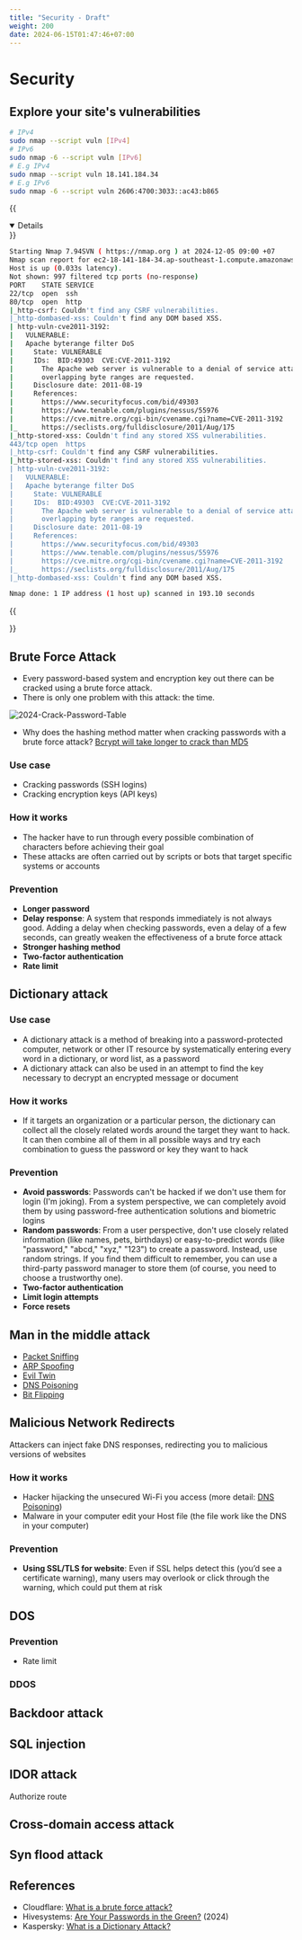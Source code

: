 ```yaml
---
title: "Security - Draft"
weight: 200
date: 2024-06-15T01:47:46+07:00
---
```


# Security

## Explore your site's vulnerabilities

```sh
# IPv4
sudo nmap --script vuln [IPv4] 
# IPv6 
sudo nmap -6 --script vuln [IPv6]
# E.g IPv4
sudo nmap --script vuln 18.141.184.34
# E.g IPv6
sudo nmap -6 --script vuln 2606:4700:3033::ac43:b865
```
{{<details title="Example output" open=false >}}

```sh
Starting Nmap 7.94SVN ( https://nmap.org ) at 2024-12-05 09:00 +07
Nmap scan report for ec2-18-141-184-34.ap-southeast-1.compute.amazonaws.com (18.141.184.34)
Host is up (0.033s latency).
Not shown: 997 filtered tcp ports (no-response)
PORT    STATE SERVICE
22/tcp  open  ssh
80/tcp  open  http
|_http-csrf: Couldn't find any CSRF vulnerabilities.
|_http-dombased-xss: Couldn't find any DOM based XSS.
| http-vuln-cve2011-3192: 
|   VULNERABLE:
|   Apache byterange filter DoS
|     State: VULNERABLE
|     IDs:  BID:49303  CVE:CVE-2011-3192
|       The Apache web server is vulnerable to a denial of service attack when numerous
|       overlapping byte ranges are requested.
|     Disclosure date: 2011-08-19
|     References:
|       https://www.securityfocus.com/bid/49303
|       https://www.tenable.com/plugins/nessus/55976
|       https://cve.mitre.org/cgi-bin/cvename.cgi?name=CVE-2011-3192
|_      https://seclists.org/fulldisclosure/2011/Aug/175
|_http-stored-xss: Couldn't find any stored XSS vulnerabilities.
443/tcp open  https
|_http-csrf: Couldn't find any CSRF vulnerabilities.
|_http-stored-xss: Couldn't find any stored XSS vulnerabilities.
| http-vuln-cve2011-3192: 
|   VULNERABLE:
|   Apache byterange filter DoS
|     State: VULNERABLE
|     IDs:  BID:49303  CVE:CVE-2011-3192
|       The Apache web server is vulnerable to a denial of service attack when numerous
|       overlapping byte ranges are requested.
|     Disclosure date: 2011-08-19
|     References:
|       https://www.securityfocus.com/bid/49303
|       https://www.tenable.com/plugins/nessus/55976
|       https://cve.mitre.org/cgi-bin/cvename.cgi?name=CVE-2011-3192
|_      https://seclists.org/fulldisclosure/2011/Aug/175
|_http-dombased-xss: Couldn't find any DOM based XSS.

Nmap done: 1 IP address (1 host up) scanned in 193.10 seconds
```
{{</details>}}

## Brute Force Attack

- Every password-based system and encryption key out there can be cracked using a brute force attack.
- There is only one problem with this attack: the time.

![2024-Crack-Password-Table](/research/security/2024-Crack-Password-Table.png)

- Why does the hashing method matter when cracking passwords with a brute force attack? [Bcrypt will take longer to crack than MD5](/docs/research/encryption/#bcrypt-vs-md5)

### Use case

- Cracking passwords (SSH logins) 
- Cracking encryption keys (API keys)

### How it works

- The hacker have to run through every possible combination of characters before achieving their goal 
- These attacks are often carried out by scripts or bots that target specific systems or accounts

### Prevention

- **Longer password**
- **Delay response**: A system that responds immediately is not always good. Adding a delay when checking passwords, even a delay of a few seconds, can greatly weaken the effectiveness of a brute force attack
- **Stronger hashing method**
- **Two-factor authentication**
- **Rate limit**

## Dictionary attack

### Use case

- A dictionary attack is a method of breaking into a password-protected computer, network or other IT resource by systematically entering every word in a dictionary, or word list, as a password
- A dictionary attack can also be used in an attempt to find the key necessary to decrypt an encrypted message or document

### How it works

- If it targets an organization or a particular person, the dictionary can collect all the closely related words around the target they want to hack. It can then combine all of them in all possible ways and try each combination to guess the password or key they want to hack

### Prevention

- **Avoid passwords**: Passwords can't be hacked if we don't use them for login (I'm joking). From a system perspective, we can completely avoid them by using password-free authentication solutions and biometric logins
- **Random passwords**: From a user perspective, don't use closely related information (like names, pets, birthdays) or easy-to-predict words (like "password," "abcd," "xyz," "123") to create a password. Instead, use random strings. If you find them difficult to remember, you can use a third-party password manager to store them (of course, you need to choose a trustworthy one).
- **Two-factor authentication**
- **Limit login attempts**
- **Force resets**

## Man in the middle attack

- [Packet Sniffing](/docs/research/security/packet_sniffing/)
- [ARP Spoofing](/docs/research/security/arp_spoofing/)
- [Evil Twin](/docs/research/security/evil_twin/)
- [DNS Poisoning](/docs/research/security/dns_poisoning)
- [Bit Flipping](/docs/research/security/bit_flipping)

## Malicious Network Redirects

Attackers can inject fake DNS responses, redirecting you to malicious versions of websites

### How it works

- Hacker hijacking the unsecured Wi-Fi you access (more detail: [DNS Poisoning](/docs/research/security/dns_poisoning))
- Malware in your computer edit your Host file (the file work like the DNS in your computer)

### Prevention

- **Using SSL/TLS for website**: Even if SSL helps detect this (you’d see a certificate warning), many users may overlook or click through the warning, which could put them at risk

## DOS

### Prevention

- Rate limit

### DDOS

## Backdoor attack

## SQL injection

## IDOR attack

Authorize route

## Cross-domain access attack

## Syn flood attack

## References

- Cloudflare: [What is a brute force attack?](https://www.cloudflare.com/learning/bots/brute-force-attack/)
- Hivesystems: [Are Your Passwords in the Green?](https://www.hivesystems.com/blog/are-your-passwords-in-the-green) (2024)
- Kaspersky: [What is a Dictionary Attack?](https://www.kaspersky.com/resource-center/definitions/what-is-a-dictionary-attack)